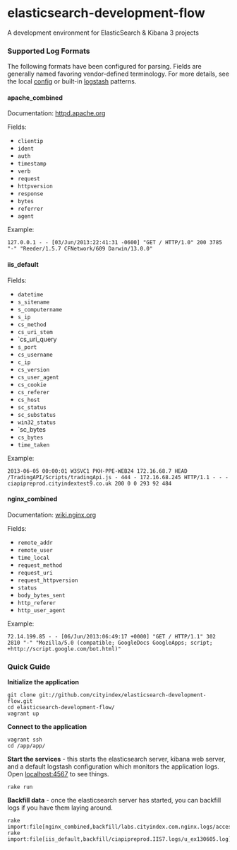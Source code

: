 elasticsearch-development-flow
==============================

A development environment for ElasticSearch &amp; Kibana 3 projects


### Supported Log Formats

The following formats have been configured for parsing. Fields are generally named favoring vendor-defined terminology.
For more details, see the local [config](./config/src/logstash-common-filters.conf.erb) or built-in
[logstash](https://github.com/garethr/logstash-patterns/blob/master/patterns/logstash) patterns.


#### apache_combined

Documentation: [httpd.apache.org](http://httpd.apache.org/docs/current/mod/mod_log_config.html)

Fields:

 * `clientip`
 * `ident`
 * `auth`
 * `timestamp`
 * `verb`
 * `request`
 * `httpversion`
 * `response`
 * `bytes`
 * `referrer`
 * `agent`

Example:

    127.0.0.1 - - [03/Jun/2013:22:41:31 -0600] "GET / HTTP/1.0" 200 3785 "-" "Reeder/1.5.7 CFNetwork/609 Darwin/13.0.0"


#### iis_default

Fields:

 * `datetime`
 * `s_sitename`
 * `s_computername`
 * `s_ip`
 * `cs_method`
 * `cs_uri_stem`
 * `cs_uri_query
 * `s_port`
 * `cs_username`
 * `c_ip`
 * `cs_version`
 * `cs_user_agent`
 * `cs_cookie`
 * `cs_referer`
 * `cs_host`
 * `sc_status`
 * `sc_substatus`
 * `win32_status`
 * `sc_bytes
 * `cs_bytes`
 * `time_taken`

Example:

    2013-06-05 00:00:01 W3SVC1 PKH-PPE-WEB24 172.16.68.7 HEAD /TradingAPI/Scripts/tradingApi.js - 444 - 172.16.68.245 HTTP/1.1 - - - ciapipreprod.cityindextest9.co.uk 200 0 0 293 92 484


#### nginx_combined

Documentation: [wiki.nginx.org](http://wiki.nginx.org/HttpLogModule#log_format)

Fields:

 * `remote_addr`
 * `remote_user`
 * `time_local`
 * `request_method`
 * `request_uri`
 * `request_httpversion`
 * `status`
 * `body_bytes_sent`
 * `http_referer`
 * `http_user_agent`

Example:

    72.14.199.85 - - [06/Jun/2013:06:49:17 +0000] "GET / HTTP/1.1" 302 2810 "-" "Mozilla/5.0 (compatible; GoogleDocs GoogleApps; script; +http://script.google.com/bot.html)"



### Quick Guide

**Initialize the application**

    git clone git://github.com/cityindex/elasticsearch-development-flow.git
    cd elasticsearch-development-flow/
    vagrant up

**Connect to the application**

    vagrant ssh
    cd /app/app/

**Start the services** - this starts the elasticsearch server, kibana web server, and a default logstash configuration
which monitors the application logs. Open [localhost:4567](http://localhost:4567) to see things.

    rake run

**Backfill data** - once the elasticsearch server has started, you can backfill logs if you have them laying around.

    rake import:file[nginx_combined,backfill/labs.cityindex.com.nginx.logs/access.log*]
    rake import:file[iis_default,backfill/ciapipreprod.IIS7.logs/u_ex130605.log]
